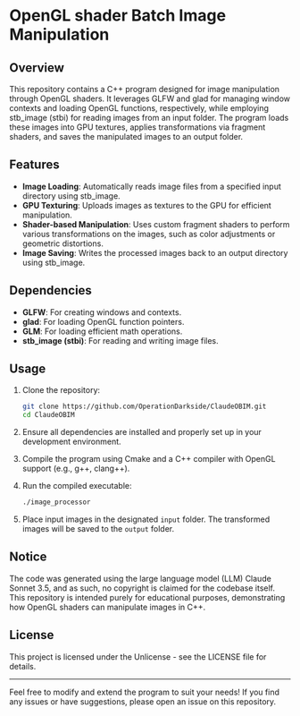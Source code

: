 # OpenGL shader Batch Image Manipulation

## Overview
This repository contains a C++ program designed for image manipulation through OpenGL shaders. It leverages GLFW and glad for managing window contexts and loading OpenGL functions, respectively, while employing stb_image (stbi) for reading images from an input folder. The program loads these images into GPU textures, applies transformations via fragment shaders, and saves the manipulated images to an output folder.

## Features
- **Image Loading**: Automatically reads image files from a specified input directory using stb_image.
- **GPU Texturing**: Uploads images as textures to the GPU for efficient manipulation.
- **Shader-based Manipulation**: Uses custom fragment shaders to perform various transformations on the images, such as color adjustments or geometric distortions.
- **Image Saving**: Writes the processed images back to an output directory using stb_image.

## Dependencies
- **GLFW**: For creating windows and contexts.
- **glad**: For loading OpenGL function pointers.
- **GLM**: For loading efficient math operations.
- **stb_image (stbi)**: For reading and writing image files.

## Usage
1. Clone the repository:
   ```bash
   git clone https://github.com/OperationDarkside/ClaudeOBIM.git
   cd ClaudeOBIM
   ```

2. Ensure all dependencies are installed and properly set up in your development environment.

3. Compile the program using Cmake and a C++ compiler with OpenGL support (e.g., g++, clang++).

4. Run the compiled executable:
   ```bash
   ./image_processor
   ```

5. Place input images in the designated `input` folder. The transformed images will be saved to the `output` folder.

## Notice
The code was generated using the large language model (LLM) Claude Sonnet 3.5, and as such, no copyright is claimed for the codebase itself. This repository is intended purely for educational purposes, demonstrating how OpenGL shaders can manipulate images in C++.

## License
This project is licensed under the Unlicense - see the LICENSE file for details.

---

Feel free to modify and extend the program to suit your needs! If you find any issues or have suggestions, please open an issue on this repository.
